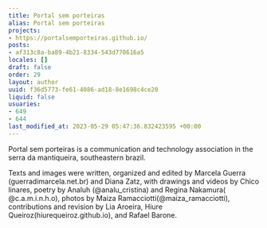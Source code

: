 ```yaml
---
title: Portal sem porteiras
alias: Portal sem porteiras
projects:
- https://portalsemporteiras.github.io/
posts:
- af313c8a-ba89-4b21-8334-543d770616a5
locales: []
draft: false
order: 29
layout: author
uuid: f36d5773-fe61-4086-ad18-8e1698c4ce20
liquid: false
usuaries:
- 649
- 644
last_modified_at: 2023-05-29 05:47:36.832423595 +00:00
---
```


<p style="text-align:start">Portal sem porteiras is a communication and technology association in the serra da mantiqueira, southeastern brazil.</p><p style="text-align:start">Texts and images were written, organized and edited by Marcela Guerra (guerradimarcela.net.br) and Diana Zatz, with drawings and videos by Chico linares, poetry by Analuh (@analu_cristina) and Regina Nakamura( @c.a.m.i.n.h.o), photos by Maiza Ramacciotti(@maiza_ramacciotti),&nbsp; contributions and revision by Lia Aroeira, Hiure Queiroz(hiurequeiroz.github.io), and Rafael Barone.</p>